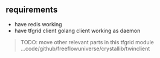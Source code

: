 
## requirements

- have redis working
- have tfgrid client golang client working as daemon


> TODO: move other relevant parts in this tfgrid module ...code/github/freeflowuniverse/crystallib/twinclient